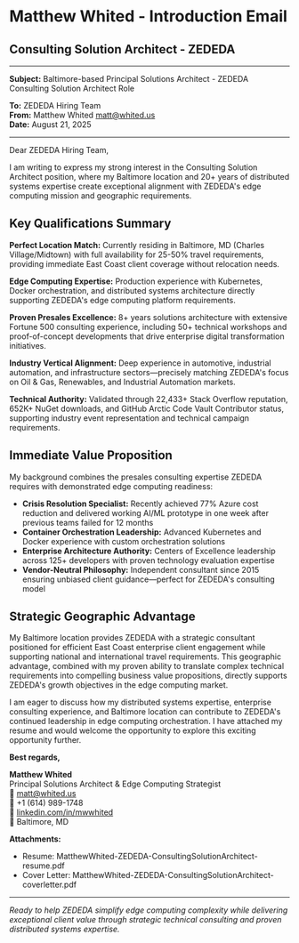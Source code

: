 # Matthew Whited - Introduction Email
## Consulting Solution Architect - ZEDEDA

---

**Subject:** Baltimore-based Principal Solutions Architect - ZEDEDA Consulting Solution Architect Role

**To:** ZEDEDA Hiring Team  
**From:** Matthew Whited <matt@whited.us>  
**Date:** August 21, 2025

---

Dear ZEDEDA Hiring Team,

I am writing to express my strong interest in the Consulting Solution Architect position, where my Baltimore location and 20+ years of distributed systems expertise create exceptional alignment with ZEDEDA's edge computing mission and geographic requirements.

## Key Qualifications Summary

**Perfect Location Match:** Currently residing in Baltimore, MD (Charles Village/Midtown) with full availability for 25-50% travel requirements, providing immediate East Coast client coverage without relocation needs.

**Edge Computing Expertise:** Production experience with Kubernetes, Docker orchestration, and distributed systems architecture directly supporting ZEDEDA's edge computing platform requirements.

**Proven Presales Excellence:** 8+ years solutions architecture with extensive Fortune 500 consulting experience, including 50+ technical workshops and proof-of-concept developments that drive enterprise digital transformation initiatives.

**Industry Vertical Alignment:** Deep experience in automotive, industrial automation, and infrastructure sectors—precisely matching ZEDEDA's focus on Oil & Gas, Renewables, and Industrial Automation markets.

**Technical Authority:** Validated through 22,433+ Stack Overflow reputation, 652K+ NuGet downloads, and GitHub Arctic Code Vault Contributor status, supporting industry event representation and technical campaign requirements.

## Immediate Value Proposition

My background combines the presales consulting expertise ZEDEDA requires with demonstrated edge computing readiness:

- **Crisis Resolution Specialist:** Recently achieved 77% Azure cost reduction and delivered working AI/ML prototype in one week after previous teams failed for 12 months
- **Container Orchestration Leadership:** Advanced Kubernetes and Docker experience with custom orchestration solutions
- **Enterprise Architecture Authority:** Centers of Excellence leadership across 125+ developers with proven technology evaluation expertise
- **Vendor-Neutral Philosophy:** Independent consultant since 2015 ensuring unbiased client guidance—perfect for ZEDEDA's consulting model

## Strategic Geographic Advantage

My Baltimore location provides ZEDEDA with a strategic consultant positioned for efficient East Coast enterprise client engagement while supporting national and international travel requirements. This geographic advantage, combined with my proven ability to translate complex technical requirements into compelling business value propositions, directly supports ZEDEDA's growth objectives in the edge computing market.

I am eager to discuss how my distributed systems expertise, enterprise consulting experience, and Baltimore location can contribute to ZEDEDA's continued leadership in edge computing orchestration. I have attached my resume and would welcome the opportunity to explore this exciting opportunity further.

**Best regards,**

**Matthew Whited**  
Principal Solutions Architect & Edge Computing Strategist  
📧 matt@whited.us  
📱 +1 (614) 989-1748  
🔗 [linkedin.com/in/mwwhited](https://www.linkedin.com/in/mwwhited/)  
📍 Baltimore, MD

**Attachments:**
- Resume: MatthewWhited-ZEDEDA-ConsultingSolutionArchitect-resume.pdf
- Cover Letter: MatthewWhited-ZEDEDA-ConsultingSolutionArchitect-coverletter.pdf

---

*Ready to help ZEDEDA simplify edge computing complexity while delivering exceptional client value through strategic technical consulting and proven distributed systems expertise.*